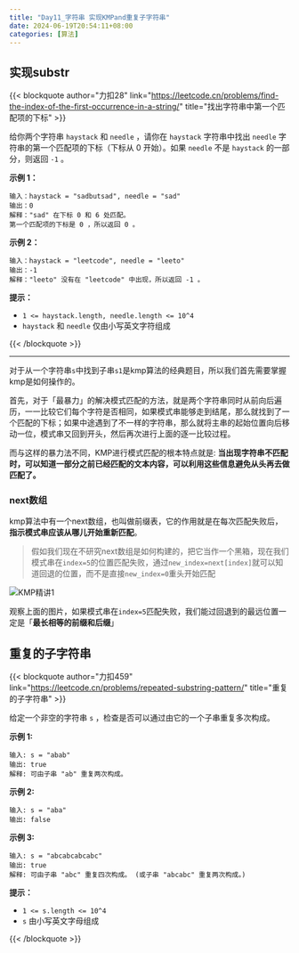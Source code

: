 ```yaml
---
title: "Day11_字符串 实现KMPand重复子字符串"
date: 2024-06-19T20:54:11+08:00
categories: [算法]
---
```


## 实现substr

{{< blockquote author="力扣28" link="https://leetcode.cn/problems/find-the-index-of-the-first-occurrence-in-a-string/" title="找出字符串中第一个匹配项的下标" >}}

给你两个字符串 `haystack` 和 `needle` ，请你在 `haystack` 字符串中找出 `needle` 字符串的第一个匹配项的下标（下标从 0 开始）。如果 `needle` 不是 `haystack` 的一部分，则返回 `-1` 。

 

**示例 1：**

```
输入：haystack = "sadbutsad", needle = "sad"
输出：0
解释："sad" 在下标 0 和 6 处匹配。
第一个匹配项的下标是 0 ，所以返回 0 。
```

**示例 2：**

```
输入：haystack = "leetcode", needle = "leeto"
输出：-1
解释："leeto" 没有在 "leetcode" 中出现，所以返回 -1 。
```

 

**提示：**

- `1 <= haystack.length, needle.length <= 10^4`
- `haystack` 和 `needle` 仅由小写英文字符组成

{{< /blockquote >}}

---

对于从一个字符串`s`中找到子串`s1`是kmp算法的经典题目，所以我们首先需要掌握kmp是如何操作的。

首先，对于「最暴力」的解决模式匹配的方法，就是两个字符串同时从前向后遍历，一一比较它们每个字符是否相同，如果模式串能够走到结尾，那么就找到了一个匹配的下标；如果中途遇到了不一样的字符串，那么就将主串的起始位置向后移动一位，模式串又回到开头，然后再次进行上面的逐一比较过程。

而与这样的暴力法不同，KMP进行模式匹配的根本特点就是: **当出现字符串不匹配时，可以知道一部分之前已经匹配的文本内容，可以利用这些信息避免从头再去做匹配了。**

### next数组

kmp算法中有一个next数组，也叫做前缀表，它的作用就是在每次匹配失败后，**指示模式串应该从哪儿开始重新匹配**。

> 假如我们现在不研究next数组是如何构建的，把它当作一个黑箱，现在我们模式串在`index=5`的位置匹配失败，通过`new_index=next[index]`就可以知道回退的位置，而不是直接`new_index=0`重头开始匹配

![KMP精讲1](https://obsdian-1304266993.cos.ap-chongqing.myqcloud.com/202406251723065.png)

观察上面的图片，如果模式串在`index=5`匹配失败，我们能过回退到的最远位置一定是「**最长相等的前缀和后缀**」

## 重复的子字符串

{{< blockquote author="力扣459" link="https://leetcode.cn/problems/repeated-substring-pattern/" title="重复的子字符串" >}}

给定一个非空的字符串 `s` ，检查是否可以通过由它的一个子串重复多次构成。

 

**示例 1:**

```
输入: s = "abab"
输出: true
解释: 可由子串 "ab" 重复两次构成。
```

**示例 2:**

```
输入: s = "aba"
输出: false
```

**示例 3:**

```
输入: s = "abcabcabcabc"
输出: true
解释: 可由子串 "abc" 重复四次构成。 (或子串 "abcabc" 重复两次构成。)
```

 

**提示：**



- `1 <= s.length <= 10^4`
- `s` 由小写英文字母组成

{{< /blockquote >}}

